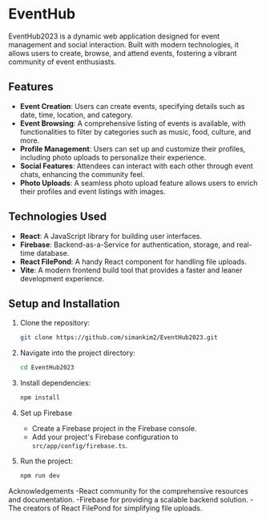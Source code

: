 # EventHub

EventHub2023 is a dynamic web application designed for event management and social interaction. Built with modern technologies, it allows users to create, browse, and attend events, fostering a vibrant community of event enthusiasts.

## Features

- **Event Creation**: Users can create events, specifying details such as date, time, location, and category.
- **Event Browsing**: A comprehensive listing of events is available, with functionalities to filter by categories such as music, food, culture, and more.
- **Profile Management**: Users can set up and customize their profiles, including photo uploads to personalize their experience.
- **Social Features**: Attendees can interact with each other through event chats, enhancing the community feel.
- **Photo Uploads**: A seamless photo upload feature allows users to enrich their profiles and event listings with images.

## Technologies Used

- **React**: A JavaScript library for building user interfaces.
- **Firebase**: Backend-as-a-Service for authentication, storage, and real-time database.
- **React FilePond**: A handy React component for handling file uploads.
- **Vite**: A modern frontend build tool that provides a faster and leaner development experience.

## Setup and Installation

1. Clone the repository:
   ```bash
   git clone https://github.com/simankim2/EventHub2023.git

2. Navigate into the project directory:
   ```bash
   cd EventHub2023

4. Install dependencies:
   ```bash
   npm install

5. Set up Firebase
   - Create a Firebase project in the Firebase console.
   - Add your project's Firebase configuration to `src/app/config/firebase.ts`.

6. Run the project:
   ```bash
   npm run dev

Acknowledgements
   -React community for the comprehensive resources and documentation.
   -Firebase for providing a scalable backend solution.
   -The creators of React FilePond for simplifying file uploads.


